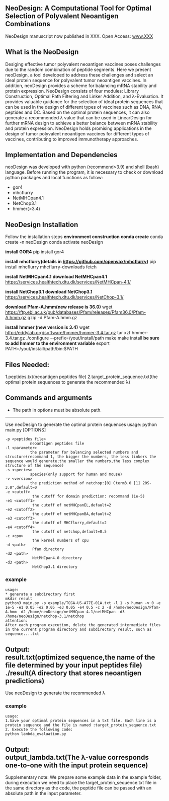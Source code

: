 
NeoDesign: A Computational Tool for Optimal Selection of Polyvalent Neoantigen Combinations
--------------------------------------------
NeoDesign manuscript now published in XXX. Open Access: www.XXX

What is the NeoDesign
----------------
Desiging effective tumor polyvalent neoantigen vaccines poses challenges due to the random combination of peptide segments.
Here we present neoDesign, a tool developed to address these challenges and select an ideal protein sequence for polyvalent tumor neoantigen vaccines. In addition, neoDesign provides a scheme for balancing mRNA stability and protein expression. NeoDesign consists of four modules: Library Construction, Optimal Path Filtering and Linker Addition, and λ-Evaluation. It provides valuable guidance for the selection of ideal protein sequences that can be used in the design of different types of vaccines such as DNA, RNA, peptides and DC. Based on the optimal protein sequences, it can also generate a recommended λ value that can be used in LinearDesign for further mRNA design to achieve a better balance between mRNA stability and protein expression. NeoDesign holds promising applications in the design of tumor polyvalent neoantigen vaccines for different types of vaccines, contributing to improved immunotherapy approaches.

Implementation and Dependencies
-------------------------------

neoDesign was developed with python (recommend>3.9) and shell (bash) language. Before running the program, it is necessary to check or download python packages and local functions as follow:
* gor4
* mhcflurry
* NetMHCpan4.1
* NetChop3.1
* hmmer(>3.4)

NeoDesign Installation
------------
Follow the installation steps
**environment construction**
**conda create**
conda create -n neoDesign
conda activate neoDesign

**install GOR4**
pip install gor4

**install mhcflurry(details in https://github.com/openvax/mhcflurry)**
pip install mhcflurry
mhcflurry-downloads fetch

**install NetMHCpan4.1**
**download NetMHCpan4.1**
https://services.healthtech.dtu.dk/services/NetMHCpan-4.1/

**install NetChop3.1**
**download NetChop3.1**
https://services.healthtech.dtu.dk/services/NetChop-3.1/

**download Pfam-A.hmm(new release is 36.0)**
wget https://ftp.ebi.ac.uk/pub/databases/Pfam/releases/Pfam36.0/Pfam-A.hmm.gz
gzip -d Pfam-A.hmm.gz

**install hmmer (new version is 3.4)**
wget http://eddylab.org/software/hmmer/hmmer-3.4.tar.gz
tar xzf hmmer-3.4.tar.gz
./configure --prefix=/yout/install/path
make
make install
**be sure to add hmmer to the environment variable**
export PATH=/yout/install/path/bin:$PATH 


Files Needed:
------------
1.peptides.txt(neoantigen peptides file)
2.target_protein_sequence.txt(the optimal protein sequences to generate the recommended λ)

Commands and arguments
--------------------------
* The path in options must be absolute path.
--------------------------
Use neoDesign to generate the optimal protein sequences
usage: python main.py [OPTIONS] 

	-p <peptides file>  
               neoantigen peptides file
	-l <parameter>  
               the parameter for balancing selected numbers and structure(recommand 1, the bigger the numbers, the less linkers the sequence would generate;the smaller the numbers,the less complex structure of the sequence)
	-s <species> 
               species(only support for human and mouse)
	-v <version>
			   the prediction method of netchop:[0] Cterm3.0 [1] 20S-3.0",default=0
	-e <cutoff> 
                the cutoff for domain prediction: recommand (1e-5)
	-e1 <cutoff1> 
                the cutoff of netMHCpanEL,default=2
	-e2 <cutoff2>   
                the cutoff of netMHCpanBA,default=2
	-e3 <cutoff3>
                the cutoff of MHCflurry,default=2
	-e4 <cutoff4>
				the cutoff of netchop,default=0.5
	-c <cpu>  
                the kernel numbers of cpu
	-d <path>  
                Pfam directory
	-d2 <path>   
                NetMHCpan4.0 directory
	-d3 <path>
				NetChop3.1 directory



### example ##
	usage: 
	* generate a subdirectory first
	mkdir result
	python3 main.py -p example/TCGA-US-A77E-01A.txt -l 1 -s human -v 0 -e 1e-5 -e1 0.05 -e2 0.05 -e3 0.05 -e4 0.5 -c 2 -d /home/neoDesign/Pfam-A.hmm -d2 /home/neoDesign/netMHCpan-4.1/netMHCpan -d3 /home/neoDesign/netchop-3.1/netchop
	attention:
	After each program execution, delete the generated intermediate files in the current program directory and subdirectory result, such as sequence....txt

Output:  
		 result.txt(optimized sequence,the name of the file determined by your input peptides file)
		 ./result(A directory that stores neoantigen predictions)
--------------------------------------------------------------------------------------------------


Use neoDesign to generate the recommended λ
### example ##
	usage: 
	1.Save your optimal protein sequences in a txt file. Each line is a protein sequence and the file is named :target_protein_sequence.txt
	2. Execute the following code:
	python lambda_evaluation.py

Output:  
		 output_lambda.txt(The λ-value corresponds one-to-one with the input protein sequence)
----------------------------------------------------------------------------------------

Supplementary note:
We prepare some example data in the example folder, during execution we need to place the target_protein_sequence.txt file in the same directory as the code, the peptide file can be passed with an absolute path in the input parameter.
